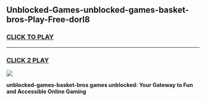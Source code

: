 
## Unblocked-Games-unblocked-games-basket-bros-Play-Free-dorl8
<h3>
<a href="https://premium76.site?title=unblocked-games-basket-bros&ref=20A">CLICK TO PLAY</a></h3>
<hr>

<h3>
<a href="https://premium76.site?title=unblocked-games-basket-bros&ref=20A">CLICK 2 PLAY</a>
  
</h3>

<a href="https://premium76.site?title=unblocked-games-basket-bros&ref=20A"><img src="https://clearcache.store/games.png"></a>


**unblocked-games-basket-bros games unblocked: Your Gateway to Fun and Accessible Online Gaming**
